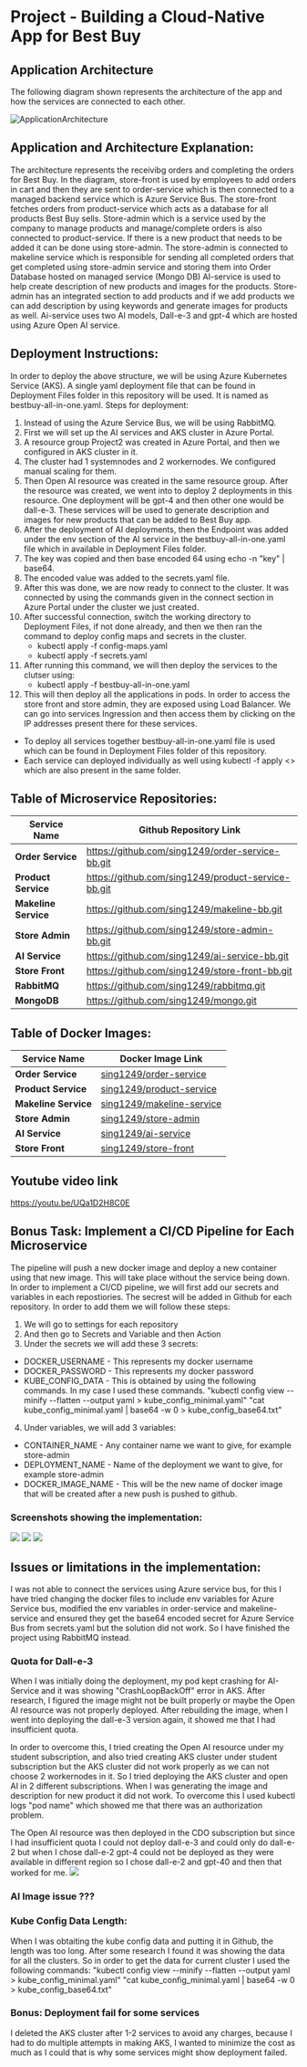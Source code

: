 # Project - Building a Cloud-Native App for Best Buy

## Application Architecture
The following diagram shown represents the architecture of the app and how the services are connected to each other. 

![ApplicationArchitecture](ApplicationArchitecture.png)


## Application and Architecture Explanation:
The architecture represents the receivibg orders and completing the orders for Best Buy. In the diagram, store-front is used by employees to add orders in cart and then they are sent to order-service which is then connected to a managed backend service which is Azure Service Bus.
The store-front fetches orders from product-service which acts as a database for all products Best Buy sells.
Store-admin which is a service used by the company to manage products and manage/complete orders is also connected to product-service. If there is a new product that needs to be added it can be done using store-admin. The store-admin is connected to makeline service which is responsible for sending all completed orders that get completed using store-admin service and storing them into Order Database hosted on managed service (Mongo DB)
AI-service is used to help create description of new products and images for the products. Store-admin has an integrated section to add products and if we add products we can add description by using keywords and generate images for products as well. Ai-service uses two AI models, Dall-e-3 and gpt-4 which are hosted using Azure Open AI service. 

## Deployment Instructions:
In order to deploy the above structure, we will be using Azure Kubernetes Service (AKS). A single yaml deployment file that can be found in Deployment Files folder in this repository will be used. It is named as bestbuy-all-in-one.yaml. 
Steps for deployment:
1. Instead of using the Azure Service Bus, we will be using RabbitMQ.
2. First we will set up the AI services and AKS cluster in Azure Portal.
3. A resource group Project2 was created in Azure Portal, and then we configured in AKS cluster in it.
4. The cluster had 1 systemnodes and 2 workernodes. We configured manual scaling for them.
5. Then Open AI resource was created in the same resource group. After the resource was created, we went into to deploy 2 deployments in this resource. One deployment will be gpt-4 and then other one would be dall-e-3. These services will be used to generate description and images for new products that can be added to Best Buy app.
6. After the deployment of AI deployments, then the Endpoint was added under the env section of the AI service in the bestbuy-all-in-one.yaml file which in available in Deployment Files folder.
7. The key was copied and then base encoded 64 using echo -n "key" | base64.
8. The encoded value was added to the secrets.yaml file.
9. After this was done, we are now ready to connect to the cluster. It was connected by using the commands given in the connect section in Azure Portal under the cluster we just created.
10. After successful connection, switch the working directory to Deployment Files, if not done already, and then we then ran the command to deploy config maps and secrets in the cluster.
    - kubectl apply -f config-maps.yaml
    - kubectl apply -f secrets.yaml
11. After running this command, we will then deploy the services to the clutser using:
    - kubectl apply -f bestbuy-all-in-one.yaml
12. This will then deploy all the applications in pods. In order to access the store front and store admin, they are exposed using Load Balancer. We can go into services Ingression and then access them by clicking on the IP addresses present there for these services.

- To deploy all services together bestbuy-all-in-one.yaml file is used which can be found in Deployment Files folder of this repository.
- Each service can deployed individually as well using kubectl -f apply <<service specific yaml file>> which are also present in the same folder.  

## Table of Microservice Repositories:

| Service Name       | Github Repository Link                                           |
|--------------------|------------------------------------------------------------------|
| **Order Service**   | https://github.com/sing1249/order-service-bb.git|
| **Product Service** | https://github.com/sing1249/product-service-bb.git|
| **Makeline Service**| https://github.com/sing1249/makeline-bb.git |
| **Store Admin**     | https://github.com/sing1249/store-admin-bb.git |
| **AI Service**      | https://github.com/sing1249/ai-service-bb.git |
| **Store Front**     | https://github.com/sing1249/store-front-bb.git|
| **RabbitMQ**        | https://github.com/sing1249/rabbitmq.git |
| **MongoDB**         | https://github.com/sing1249/mongo.git |


## Table of Docker Images:

| Service Name       | Docker Image Link                                           |
|--------------------|------------------------------------------------------------------|
| **Order Service**   | [sing1249/order-service](https://hub.docker.com/repository/docker/sing1249/store-front/tags) |
| **Product Service** | [sing1249/product-service](https://hub.docker.com/repository/docker/sing1249/product-service/tags) |
| **Makeline Service**| [sing1249/makeline-service](https://hub.docker.com/repository/docker/sing1249/makeline-service/tags) |
| **Store Admin**     | [sing1249/store-admin](https://hub.docker.com/repository/docker/sing1249/store-admin/tags) |
| **AI Service**      | [sing1249/ai-service](https://hub.docker.com/repository/docker/sing1249/ai-service/tags) |
| **Store Front**     | [sing1249/store-front](https://hub.docker.com/repository/docker/sing1249/store-front/tags) |




## Youtube video link
https://youtu.be/UQa1D2H8C0E 

## Bonus Task: Implement a CI/CD Pipeline for Each Microservice 
The pipeline will push a new docker image and deploy a new container using that new image. This will take place without the service being down. 
In order to implement a CI/CD pipeline, we will first add our secrets and variables in each repostiories. 
The secrest will be added in Github for each repository.
In order to add them we will follow these steps:
1. We will go to settings for each repository
2. And then go to Secrets and Variable and then Action
3. Under the secrets we will add these 3 secrets:
- DOCKER_USERNAME - This represents my docker username
- DOCKER_PASSWORD - This represents my docker password
- KUBE_CONFIG_DATA - This is obtained by using the following commands. In my case I used these commands. 
"kubectl config view --minify --flatten --output yaml > kube_config_minimal.yaml"
"cat kube_config_minimal.yaml | base64 -w 0 > kube_config_base64.txt"
4. Under variables, we will add 3 variables:
- CONTAINER_NAME - Any container name we want to give, for example store-admin
- DEPLOYMENT_NAME - Name of the deployment we want to give, for example store-admin
- DOCKER_IMAGE_NAME - This will be the new name of docker image that will be created after a new push is pushed to github.

### Screenshots showing the implementation:
![](Screenshots/newpush.png)
![](Screenshots/successful.png)
![](Screenshots/newimage.png)

## Issues or limitations in the implementation:
I was not able to connect the services using Azure service bus, for this I have tried changing the docker files to include env variables for Azure Service bus, modified the env variables in order-service and makeline-service and ensured they get the base64 encoded secret for Azure Service Bus from secrets.yaml but the solution did not work.
So I have finished the project using RabbitMQ instead. 

### Quota for Dall-e-3
When I was initially doing the deployment, my pod kept crashing for AI-Service and it was showing "CrashLoopBackOff" error in AKS. After research, I figured the image might not be built properly or maybe the Open AI resource was not properly deployed. After rebuilding the image, when I went into deploying the dall-e-3 version again, it showed me that I had insufficient quota. 

In order to overcome this, I tried creating the Open AI resource under my student subscription, and also tried creating AKS cluster under student subscription but the AKS cluster did not work properly as we can not choose 2 workernodes in it. 
So I tried deploying the AKS cluster and open AI in 2 different subscriptions. When I was generating the image and description for new product it did not work.
To overcome this I used kubectl logs "pod name" which showed me that there was an authorization problem. 

The Open AI resource was then deployed in the CDO subscription but since I had insufficient quota I could not deploy dall-e-3 and could only do dall-e-2 but when I chose dall-e-2 gpt-4 could not be deployed as they were available in different region so I chose dall-e-2 and gpt-40 and then that worked for me. 
![](Screenshots/Quota.png)

### AI Image issue ???

### Kube Config Data Length:
When I was obtaiting the kube config data and putting it in Github, the length was too long. After some research I found it was showing the data for all the clusters. So in order to get the data for current cluster I used the following commands:
"kubectl config view --minify --flatten --output yaml > kube_config_minimal.yaml"
"cat kube_config_minimal.yaml | base64 -w 0 > kube_config_base64.txt"

### Bonus: Deployment fail for some services
I deleted the AKS cluster after 1-2 services to avoid any charges, because I had to do multiple attempts in making AKS, I wanted to minimize the cost as much as I could that is why some services might show deployment failed.
